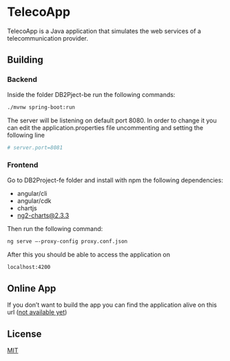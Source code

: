 
# TelecoApp

TelecoApp is a Java application that simulates the web services of a telecommunication provider.

## Building
### Backend
Inside the folder DB2Pject-be run the following commands:

```bash
./mvnw spring-boot:run 
```
The server will be listening on default port 8080. In order to change it you can edit the application.properties file uncommenting and setting the following line

```bash
# server.port=8081
```

### Frontend
Go to DB2Project-fe folder and install with npm the following dependencies:
- angular/cli
- angular/cdk
- chartjs 
- ng2-charts@2.3.3

Then run the following command:
```bash
ng serve —-proxy-config proxy.conf.json
```

After this you should be able to access the application on 
```bash
localhost:4200
```

## Online App
If you don’t want to build the app you can find the application alive on this url ([not available yet](http://telecoapp.dn0.it))

## License
[MIT](https://choosealicense.com/licenses/mit/)
